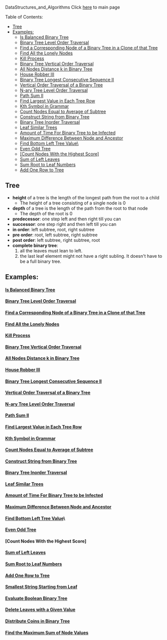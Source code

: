 DataStructures_and_Algorithms
Click [here](../README.md) to main page

Table of Contents:
- [Tree](#tree)
- [Examples:](#examples)
    - [Is Balanced Binary Tree](#is-balanced-binary-tree)
    - [Binary Tree Level Order Traversal](#binary-tree-level-order-traversal)
    - [Find a Corresponding Node of a Binary Tree in a Clone of that Tree](#find-a-corresponding-node-of-a-binary-tree-in-a-clone-of-that-tree)
    - [Find All the Lonely Nodes](#find-all-the-lonely-nodes)
    - [Kill Process](#kill-process)
    - [Binary Tree Vertical Order Traversal](#binary-tree-vertical-order-traversal)
    - [All Nodes Distance k in Binary Tree](#all-nodes-distance-k-in-binary-tree)
    - [House Robber III](#house-robber-iii)
    - [Binary Tree Longest Consecutive Sequence II](#binary-tree-longest-consecutive-sequence-ii)
    - [Vertical Order Traversal of a Binary Tree](#vertical-order-traversal-of-a-binary-tree)
    - [N-ary Tree Level Order Traversal](#n-ary-tree-level-order-traversal)
    - [Path Sum II](#path-sum-ii)
    - [Find Largest Value in Each Tree Row](#find-largest-value-in-each-tree-row)
    - [Kth Symbol in Grammar](#kth-symbol-in-grammar)
    - [Count Nodes Equal to Average of Subtree](#count-nodes-equal-to-average-of-subtree)
    - [Construct String from Binary Tree](#construct-string-from-binary-tree)
    - [Binary Tree Inorder Traversal](#binary-tree-inorder-traversal)
    - [Leaf Similar Trees](#leaf-similar-trees)
    - [Amount of Time For Binary Tree to be Infected](#amount-of-time-for-binary-tree-to-be-infected)
    - [Maximum Difference Between Node and Ancestor](#maximum-difference-between-node-and-ancestor)
    - [Find Bottom Left Tree Value\\](#find-bottom-left-tree-value)
    - [Even Odd Tree](#even-odd-tree)
    - [\[Count Nodes With the Highest Score\]](#count-nodes-with-the-highest-score)
    - [Sum of Left Leaves](#sum-of-left-leaves)
    - [Sum Root to Leaf Numbers](#sum-root-to-leaf-numbers)
    - [Add One Row to Tree](#add-one-row-to-tree)

## Tree
- **height** of a tree is the length of the longest path from the root to a child
  - The height of a tree consisting of a single node is 0
- **depth** of a tree is the length of the path from the root to that node
  - The depth of the root is 0
- **predecessor**: one step left and then right till you can
- **successor**: one step right and then left till you can
- **in order**: left subtree, root, right subtree
- **pre order**: root, left subtree, right subtree
- **post order**: left subtree, right subtree, root
- **complete binary tree**:
   1. all the leaves must lean to left.
   2. the last leaf element might not have a right subling. It doesn't have to be a
        full binary tree.

## Examples:
#### [Is Balanced Binary Tree](is_balanced_binary_tree/description.md)
#### [Binary Tree Level Order Traversal](binary_tree_level_order_traversal/description.md)
#### [Find a Corresponding Node of a Binary Tree in a Clone of that Tree](find_a_corresponding_node_of_a_binary_tree_in_a_clone_of%20_that_tree/description.md)
#### [Find All the Lonely Nodes](find_all_the_lonely_nodes/descrption.md)
#### [Kill Process](kill_process/description.md)
#### [Binary Tree Vertical Order Traversal](binary_tree_vertical_order_traversal/description.md)
#### [All Nodes Distance k in Binary Tree](all_nodes_distance_k_in_binary_tree/description.md)
#### [House Robber III](hourse_robber_III/description.md)
#### [Binary Tree Longest Consecutive Sequence II](binary_tree_longest_consecutive_sequence_II/description.md)
#### [Vertical Order Traversal of a Binary Tree](vertical_order_traversal_of_a_binary_tree/description.md)
#### [N-ary Tree Level Order Traversal](./n_ary_tree_level_order_traversal/description.md)
#### [Path Sum II](./path_sum_II/description.md)
#### [Find Largest Value in Each Tree Row](./find_largest_value_in_each_tree_row/description.md)
#### [Kth Symbol in Grammar](./kth_symbol_in_grammar/description.md)
#### [Count Nodes Equal to Average of Subtree](./count_nodes_equal_to_average_of_subtree/description.md)
#### [Construct String from Binary Tree](./construct_string_from_binary_tree/descritpion.md)
#### [Binary Tree Inorder Traversal](./binary_tree_inorder_traversal/description.md)
#### [Leaf Similar Trees](./leaf_similar_trees/description.md)
#### [Amount of Time For Binary Tree to be Infected](./amount_of_time_for_binary_tree_to_be_infected/description.md)
#### [Maximum Difference Between Node and Ancestor](./maximum_difference_between_node_and_ancestor/descritpion.md)
#### [Find Bottom Left Tree Value](./find_bottom_left_tree_value/descritpion.md)\
#### [Even Odd Tree](./even_odd_tree/descritpion.md)
#### [Count Nodes With the Highest Score]
#### [Sum of Left Leaves](./sum_of_left_leaves/description.md)
#### [Sum Root to Leaf Numbers](./sum_root_to_leaf_numbers/description.md)
#### [Add One Row to Tree](./add_one_row_to_tree/description.md)
#### [Smallest String Starting from Leaf](./smallest_string_starting_from_leaf/description.md)
#### [Evaluate Boolean Binary Tree](./evaluate_boolean_binary_tree/description.md)
#### [Delete Leaves with a Given Value](./delete_leaves_with_a_given_value/description.md)
#### [Distribute Coins in Binary Tree](./distribute_coins_in_binary_tree/description.md)
#### [Find the Maximum Sum of Node Values](./find_the_maximum_sum_of_node_values/description.md)